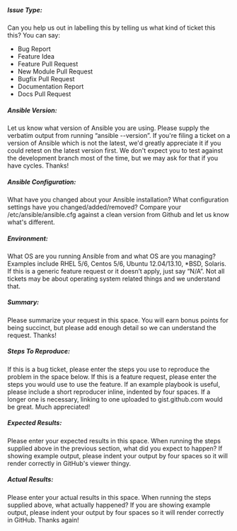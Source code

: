 ##### Issue Type:

Can you help us out in labelling this by telling us what kind of ticket this this?  You can say:
  - Bug Report
  - Feature Idea
  - Feature Pull Request
  - New Module Pull Request
  - Bugfix Pull Request
  - Documentation Report
  - Docs Pull Request

##### Ansible Version:

Let us know what version of Ansible you are using.  Please supply the verbatim output from running “ansible --version”.  If you're filing a ticket on a version of Ansible which is not the latest, we'd greatly appreciate it if you could retest on the latest version first.  We don't expect you to test against the development branch most of the time, but we may ask for that if you have cycles.  Thanks!

##### Ansible Configuration:

What have you changed about your Ansible installation?  What configuration settings have you changed/added/removed?  Compare your /etc/ansible/ansible.cfg against a clean version from Github and let us know what's different.

##### Environment:

What OS are you running Ansible from and what OS are you managing?  Examples include RHEL 5/6, Centos 5/6, Ubuntu 12.04/13.10, *BSD, Solaris.  If this is a generic feature request or it doesn’t apply, just say “N/A”.  Not all tickets may be about operating system related things and we understand that.

##### Summary:

Please summarize your request in this space.  You will earn bonus points for being succinct, but please add enough detail so we can understand the request.  Thanks!

##### Steps To Reproduce:

If this is a bug ticket, please enter the steps you use to reproduce the problem in the space below.  If this is a feature request, please enter the steps you would use to use the feature.  If an example playbook is useful, please include a short reproducer inline, indented by four spaces.  If a longer one is necessary, linking to one uploaded to gist.github.com would be great.  Much appreciated!

##### Expected Results:

Please enter your expected results in this space.  When running the steps supplied above in the previous section, what did you expect to happen?  If showing example output, please indent your output by four spaces so it will render correctly in GitHub's viewer thingy.

##### Actual Results:

Please enter your actual results in this space.  When running the steps supplied above, what actually happened?  If you are showing example output, please indent your output by four spaces so it will render correctly in GitHub.  Thanks again!

